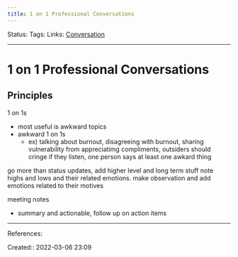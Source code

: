 ```yaml
---
title: 1 on 1 Professional Conversations
---
```

Status: 
Tags: 
Links: [Conversation](out/conversation.md)
___

# 1 on 1 Professional Conversations
## Principles
1 on 1s
- most useful is awkward topics
- awkward 1 on 1s
	- ex) talking about burnout, disagreeing with burnout, sharing vulnerability from appreciatimg compliments, outsiders should cringe if they listen, one person says at least one awkard thing 

go more than status updates, add higher level and long term stuff
note highs and lows and their related emotions. 
make observation and add emotions related to their motives 

meeting notes
- summary and actionable, follow up on action items 


___
References:

Created:: 2022-03-06 23:09
